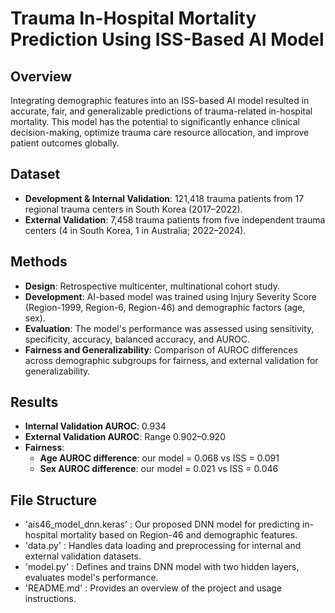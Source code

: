 # Trauma In-Hospital Mortality Prediction Using ISS-Based AI Model

## **Overview**
Integrating demographic features into an ISS-based AI model resulted in accurate, fair, and generalizable predictions of trauma-related in-hospital mortality. This model has the potential to significantly enhance clinical decision-making, optimize trauma care resource allocation, and improve patient outcomes globally.

## **Dataset**
- **Development & Internal Validation**: 121,418 trauma patients from 17 regional trauma centers in South Korea (2017–2022).
- **External Validation**: 7,458 trauma patients from five independent trauma centers (4 in South Korea, 1 in Australia; 2022–2024).

## **Methods**
- **Design**: Retrospective multicenter, multinational cohort study.
- **Development**: AI-based model was trained using Injury Severity Score (Region-1999, Region-6, Region-46) and demographic factors (age, sex).
- **Evaluation**: The model's performance was assessed using sensitivity, specificity, accuracy, balanced accuracy, and AUROC. 
- **Fairness and Generalizability**: Comparison of AUROC differences across demographic subgroups for fairness, and external validation for generalizability.

## **Results**
- **Internal Validation AUROC**: 0.934
- **External Validation AUROC**: Range 0.902–0.920
- **Fairness**:
  - **Age AUROC difference**: our model = 0.068 vs ISS = 0.091
  - **Sex AUROC difference**: our model = 0.021 vs ISS = 0.046

## **File Structure**
- 'ais46_model_dnn.keras' : Our proposed DNN model for predicting in-hospital mortality based on Region-46 and demographic features.
- 'data.py' : Handles data loading and preprocessing for internal and external validation datasets.
- 'model.py' : Defines and trains DNN model with two hidden layers, evaluates model's performance.
- 'README.md' : Provides an overview of the project and usage instructions.
